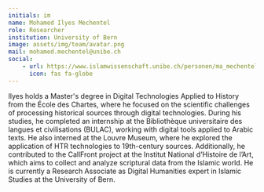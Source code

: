 ```yaml
---
initials: im
name: Mohamed Ilyes Mechentel
role: Researcher
institution: University of Bern
image: assets/img/team/avatar.png
mail: mohamed.mechentel@unibe.ch
social:
    - url: https://www.islamwissenschaft.unibe.ch/personen/ma_mechentel_mohamed_ilyes/
      icon: fas fa-globe
---
```


Ilyes holds a Master's degree in Digital Technologies Applied to History from the École des Chartes, where he focused on the scientific challenges of processing historical sources through digital technologies. During his studies, he completed an internship at the Bibliothèque universitaire des langues et civilisations (BULAC), working with digital tools applied to Arabic texts. He also interned at the Louvre Museum, where he explored the application of HTR technologies to 19th-century sources. Additionally, he contributed to the CallFront project at the Institut National d’Histoire de l’Art, which aims to collect and analyze scriptural data from the Islamic world. He is currently a Research Associate as Digital Humanities expert in Islamic Studies at the University of Bern.